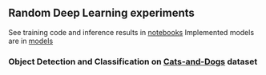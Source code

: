 ## Random Deep Learning experiments

See training code and inference results in [notebooks](https://github.com/einstalek/DL-models-experiments/tree/master/notebooks)
Implemented models are in [models](https://github.com/einstalek/DL-models-experiments/tree/master/models)

### Object Detection and Classification on [Cats-and-Dogs](https://www.kaggle.com/andrewmvd/dog-and-cat-detection) dataset
